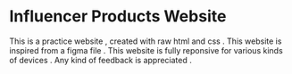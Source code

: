 # Influencer Products Website

This is a practice website , created with raw html and css . This website is inspired from a figma file . This website is fully reponsive for various kinds of devices . Any kind of feedback is appreciated .